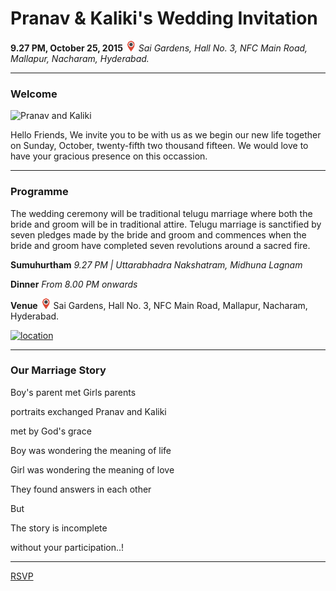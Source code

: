 # Pranav & Kaliki's Wedding Invitation
**9.27 PM,  October 25, 2015**
*![location](https://raw.githubusercontent.com/pranavaa/wedding/master/images/location1.png) Sai Gardens, Hall No. 3, NFC Main Road, Mallapur, Nacharam, Hyderabad.*

------------------------

### Welcome

![Pranav and Kaliki](https://raw.github.com/pranavaa/wedding/master/images/WeddingCard.png)

Hello Friends, We invite you to be with us as we begin our new life together on Sunday, October, twenty-fifth two thousand fifteen. We would love to have your gracious presence on this occassion.

------------------------

### Programme

The wedding ceremony will be traditional telugu marriage where both the bride and groom will be in traditional attire. Telugu marriage is sanctified by seven pledges made by the bride and groom and commences when the bride and groom have completed seven revolutions around a sacred fire.

**Sumuhurtham** *9.27 PM | Uttarabhadra Nakshatram, Midhuna Lagnam*

**Dinner**
*From 8.00 PM onwards*

**Venue**
![location](https://raw.githubusercontent.com/pranavaa/wedding/master/images/location1.png) Sai Gardens, Hall No. 3, NFC Main Road, Mallapur, Nacharam, Hyderabad.

[![location](https://maps.googleapis.com/maps/api/staticmap?markers=17.4477674,78.5624098&zoom=14&size=500x300&key=AIzaSyDmIYh1HFP0iewbpZ8jva3RwVAty5NrnH0)](https://goo.gl/maps/CNxWLDL5aP72)

------------------------
 
### Our Marriage Story
 
Boy's parent met Girls parents

portraits exchanged Pranav and Kaliki

met by God's grace

Boy was wondering the meaning of life

Girl was wondering the meaning of love

They found answers in each other

But

The story is incomplete

without your participation..!

------------------------

[RSVP](https://github.com/pranavaa/wedding/issues)
